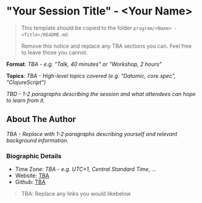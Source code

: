 # "Your Session Title" - \<Your Name\>

> This template should be copied to the folder
> `program/<Name> - <Title>/README.md`.
>
> Remove this notice and replace any TBA sections you can. Feel free to leave
> those you cannot.

**Format**: *TBA - e.g. "Talk, 40 minutes" or "Workshop, 2 hours"*

**Topics**: *TBA - High-level topics covered (e.g. "Datomic, core.spec", "ClojureScript")*

*TBD - 1-2 paragraphs describing the session and what attendees can hope to learn from it.*

## About The Author

*TBA - Replace with 1-2 paragraphs describing yourself and relevant background
information.*

### Biographic Details

 - Time Zone: *TBA - e.g. UTC+1, Central Standard Time, ...*
 - Website: [TBA][website]
 - Github: [TBA][github]


> TBA: Replace any links you would likebelow

[website]: https://example.com
[github]: https://github.com/clojureremote
